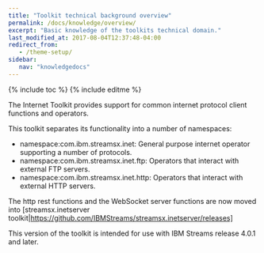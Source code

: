 ```yaml
---
title: "Toolkit technical background overview"
permalink: /docs/knowledge/overview/
excerpt: "Basic knowledge of the toolkits technical domain."
last_modified_at: 2017-08-04T12:37:48-04:00
redirect_from:
   - /theme-setup/
sidebar:
   nav: "knowledgedocs"
---
```

{% include toc %}
{% include editme %}


The Internet Toolkit provides support for common internet protocol client functions and operators.

This toolkit separates its functionality into a number of namespaces:
* namespace:com.ibm.streamsx.inet: General purpose internet operator supporting a number of protocols.
* namespace:com.ibm.streamsx.inet.ftp: Operators that interact with external FTP servers.
* namespace:com.ibm.streamsx.inet.http: Operators that interact with external HTTP servers.

The http rest functions and the WebSocket server functions are now moved into [streamsx.inetserver toolkit|https://github.com/IBMStreams/streamsx.inetserver/releases]

This version of the toolkit is intended for use with IBM Streams release 4.0.1 and later.

